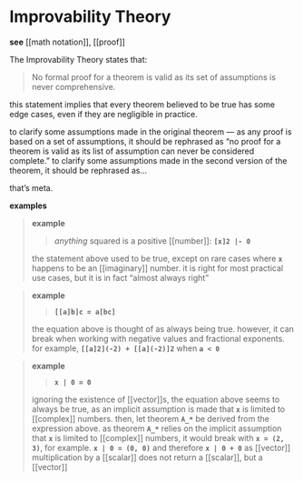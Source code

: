 # Improvability Theory

**see** [[math notation]], [[proof]]

The Improvability Theory states that:

> No formal proof for a theorem is valid as its set of assumptions is never comprehensive.

this statement implies that every theorem believed to be true has some edge cases, even if they are negligible in practice.

to clarify some assumptions made in the original theorem &mdash; as any proof is based on a set of assumptions, it should be rephrased as “no proof for a theorem is valid as its list of assumption can never be considered complete.” to clarify some assumptions made in the second version of the theorem, it should be rephrased as...

that’s meta.

**examples**

> **example**
>
> > _anything_ squared is a positive [[number]]: **`[x]2 |- 0`**
>
> the statement above used to be true, except on rare cases where **`x`** happens to be an [[imaginary]] number. it is right for most practical use cases, but it is in fact “almost always right”

> **example**
>
> > **`[[a]b]c = a[bc]`**
>
> the equation above is thought of as always being true. however, it can break when working with negative values and fractional exponents. for example, **`[[a]2](-2) + [[a](-2)]2`** when **`a < 0`**

> **example**
>
> > **`x | 0 = 0`**
>
> ignoring the existence of [[vector]]s, the equation above seems to always be true, as an implicit assumption is made that **`x`** is limited to [[complex]] numbers. then, let theorem **`A_*`** be derived from the expression above. as theorem **`A_*`** relies on the implicit assumption that **`x`** is limited to [[complex]] numbers, it would break with **`x = (2, 3)`**, for example. **`x | 0 = (0, 0)`** and therefore **`x | 0 + 0`** as [[vector]] multiplication by a [[scalar]] does not return a [[scalar]], but a [[vector]]
